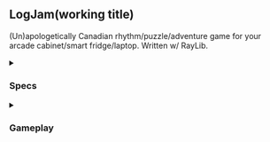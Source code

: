 ## LogJam(working title)
(Un)apologetically Canadian rhythm/puzzle/adventure game for your arcade cabinet/smart fridge/laptop. Written w/ RayLib.

<details>
  <summary><h3>Specs</h3></summary>

  #### 🦾 Code 
  - c++ 23 with descriptive variable names and comments if you feel like it 🤓
  - [conventional commits](https://www.conventionalcommits.org/en/v1.0.0/) or something similar to describe changes in git
  
  #### ⚙️ Technologies
  - Just as build system
  - [RayLib](https://www.raylib.com/) for graphics
  - [SQLite](https://www.sqlite.org/) for the song & score database
</details>
<details>
  <summary><h3>Gameplay</h3></summary>

  ### idk
</details>
